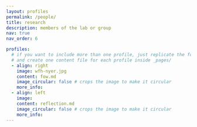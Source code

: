 ```yaml
---
layout: profiles
permalink: /people/
title: research
description: members of the lab or group
nav: true
nav_order: 6

profiles:
  # if you want to include more than one profile, just replicate the following block
  # and create one content file for each profile inside _pages/
  - align: right
    image: wfh-nyer.jpg
    content: fow.md
    image_circular: false # crops the image to make it circular
    more_info:
  - align: left
    image:
    content: reflection.md
    image_circular: false # crops the image to make it circular
    more_info:
---
```

